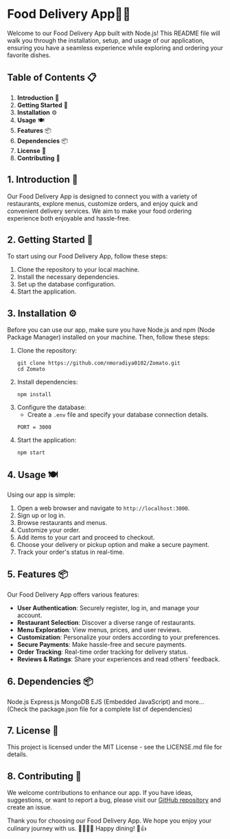 # Food Delivery App🍔🚚

Welcome to our Food Delivery App built with Node.js! This README file will walk you through the installation, setup, and usage of our application, ensuring you have a seamless experience while exploring and ordering your favorite dishes.

## Table of Contents 📋
1. **Introduction** 🌟
2. **Getting Started** 🏁
3. **Installation** ⚙️
4. **Usage** 🍽️
5. **Features** 📦
6. **Dependencies** 📦
7. **License** 📄
8. **Contributing** 🤝

## 1. Introduction 🌟
Our Food Delivery App is designed to connect you with a variety of restaurants, explore menus, customize orders, and enjoy quick and convenient delivery services. We aim to make your food ordering experience both enjoyable and hassle-free.

## 2. Getting Started 🏁
To start using our Food Delivery App, follow these steps:
1. Clone the repository to your local machine.
2. Install the necessary dependencies.
3. Set up the database configuration.
4. Start the application.

## 3. Installation ⚙️
Before you can use our app, make sure you have Node.js and npm (Node Package Manager) installed on your machine. Then, follow these steps:
1. Clone the repository:
   ```
   git clone https://github.com/nmoradiya0102/Zomato.git
   cd Zomato
   ```
2. Install dependencies:
   ```
   npm install
   ```
3. Configure the database:
   - Create a `.env` file and specify your database connection details.
   ```
   PORT = 3000
   ```
4. Start the application:
   ```
   npm start
   ```

## 4. Usage 🍽️
Using our app is simple:
1. Open a web browser and navigate to `http://localhost:3000`.
2. Sign up or log in.
3. Browse restaurants and menus.
4. Customize your order.
5. Add items to your cart and proceed to checkout.
6. Choose your delivery or pickup option and make a secure payment.
7. Track your order's status in real-time.

## 5. Features 📦
Our Food Delivery App offers various features:
- **User Authentication**: Securely register, log in, and manage your account.
- **Restaurant Selection**: Discover a diverse range of restaurants.
- **Menu Exploration**: View menus, prices, and user reviews.
- **Customization**: Personalize your orders according to your preferences.
- **Secure Payments**: Make hassle-free and secure payments.
- **Order Tracking**: Real-time order tracking for delivery status.
- **Reviews & Ratings**: Share your experiences and read others' feedback.

## 6. Dependencies 📦
Node.js
Express.js
MongoDB
EJS (Embedded JavaScript)
and more... (Check the package.json file for a complete list of dependencies)

## 7. License 📄
This project is licensed under the MIT License - see the LICENSE.md file for details.

## 8. Contributing 🤝
We welcome contributions to enhance our app. If you have ideas, suggestions, or want to report a bug, please visit our [GitHub repository](https://github.com/nmoradiya0102/Zomato.git) and create an issue.



Thank you for choosing our Food Delivery App. We hope you enjoy your culinary journey with us. 🍔🍕🌮🍣 Happy dining! 🥳👍